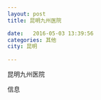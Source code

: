 ```yaml
--- 
layout: post 
title: 昆明九州医院

date:   2016-05-03 13:39:56 
categories: 其他  
city: 昆明
  
--- 
```

   
昆明九州医院

信息

